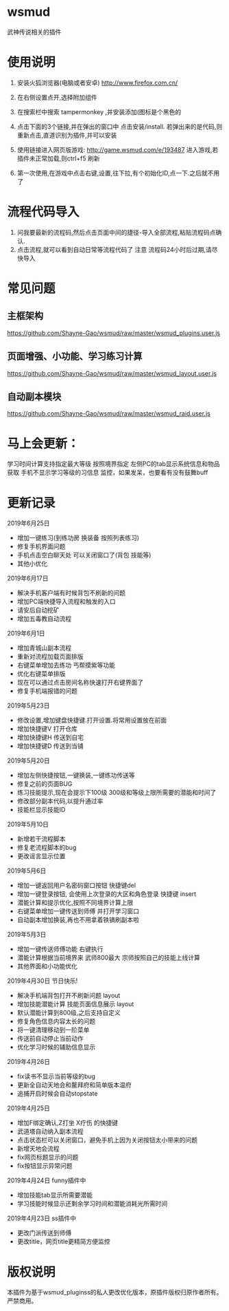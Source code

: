 # wsmud
武神传说相关的插件

# 使用说明
1. 安装火狐浏览器(电脑或者安卓)  http://www.firefox.com.cn/
2. 在右侧设置点开,选择附加组件
3. 在搜索栏中搜索 tampermonkey  ,并安装添加(图标是个黑色的
4. 点击下面的3个链接,并在弹出的窗口中 点击安装/install.
      若弹出来的是代码,则重新点击,直道识别为插件,并可以安装
      
5. 使用链接进入网页版游戏: http://game.wsmud.com/e/193487
     进入游戏,若插件未正常加载,则ctrl+f5 刷新
6. 第一次使用,在游戏中点击右键,设置,往下拉,有个初始化ID,点一下.之后就不用了

# 流程代码导入
1. 问我要最新的流程码,然后点击页面中间的捷径-导入全部流程,粘贴流程码点确认.
2. 点击流程,就可以看到自动日常等流程代码了
注意 流程码24小时后过期,请尽快导入

# 常见问题


## 主框架构

https://github.com/Shayne-Gao/wsmud/raw/master/wsmud_plugins.user.js
## 页面增强、小功能、学习练习计算
https://github.com/Shayne-Gao/wsmud/raw/master/wsmud_layout.user.js

## 自动副本模块
https://github.com/Shayne-Gao/wsmud/raw/master/wsmud_raid.user.js



# 马上会更新：
学习时间计算支持指定最大等级 按照境界指定
左侧PC的tab显示系统信息和物品获取
手机不显示学习等级的习信息
监控，如果发呆，也要看有没有鼓舞buff



# 更新记录 

2019年6月25日 
- 增加一键练习(到练功房 换装备 按照列表练习)
- 修复手机界面问题
- 手机点击空白聊天处 可以关闭窗口了(背包 技能等)
- 其他小优化

2019年6月17日 
- 解决手机客户端有时候背包不刷新的问题
- 增加PC端快捷导入流程和触发的入口
- 请安后自动挖矿
- 增加五毒教自动流程

2019年6月1日
- 增加青城山副本流程
- 重新对流程加载页面排版
- 右键菜单增加去练功  丐帮摸紫等功能
- 优化右键菜单排版
- 现在可以通过点击房间名称快速打开右键界面了
- 修复手机端报错的问题


2019年5月23日 
- 修改设置,增加键盘快捷键.打开设置.将常用设置放在前面
- 增加快捷键V 打开仓库
- 增加快捷键H 传送到自宅
- 增加快捷键D 传送到当铺


2019年5月20日
- 增加左侧快捷按钮,一键换装,一键练功传送等
- 修复之前的页面BUG
- 练习技能提示,现在会提示下100级 300级和等级上限所需要的潜能和时间了
- 修改部分副本代码,以提升通过率
- 技能栏显示技能ID

2019年5月10日
- 新增若干流程脚本
- 修复老流程脚本的bug
- 更改谣言显示位置

2019年5月6日
- 增加一键返回用户名密码窗口按钮 快捷键del
- 增加一键登录按钮, 会使用上次登录的大区和角色登录 快捷键 insert
- 潜能计算和提示优化,按照不同境界计算上限
- 右键菜单增加一键传送到师傅 并打开学习窗口
- 自动副本增加换装,再也不用拿着铁镐刷副本啦

2019年5月3日
- 增加一键传送师傅功能 右键执行
- 潜能计算根据当前境界来 武师800最大  宗师按照自己的技能上线计算
- 其他界面和小功能优化

2019年4月30日
节日快乐!
- 解决手机端背包打开不刷新问题 layout
- 增加技能潜能计算 技能页面信息展示 layout
- 默认潜能计算到800级,之后支持自定义
- 修复角色信息内容太长的问题
- 将一键清理移动到一阶菜单
- 传送前自动停止当前动作
- 优化学习时候的辅助信息显示


2019年4月26日 
- fix读书不显示当前等级的bug
- 更新全自动天地会和鳌拜府和简单版本温府
- 追捕开启时候会自动stopstate

2019年4月25日 
- 增加F绑定确认,Z打坐 X疗伤 的快捷键
- 武道塔自动纳入副本流程
- 点击状态栏可以关闭窗口，避免手机上因为关闭按钮太小带来的问题
- 新增天地会流程
- fix网页标题显示的问题
- fix按钮显示异常问题


2019年4月24日  funny插件中  
- 增加技能tab显示所需要潜能
- 学习技能时候显示还剩余学习时间和潜能消耗光所需时间

2019年4月23日  ss插件中 
- 更改门派传送到师傅
- 更改title，网页title更精简方便监控




# 版权说明
本插件为基于wsmud_pluginss的私人更改优化版本，原插件版权归原作者所有。严禁商用。

